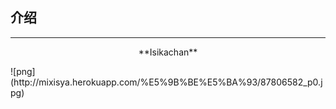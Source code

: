 ## 介绍
***
<p align="center">**Isikachan**</p>
![png](http://mixisya.herokuapp.com/%E5%9B%BE%E5%BA%93/87806582_p0.jpg)
